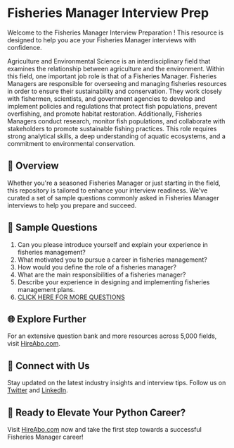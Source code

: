 # Fisheries Manager Interview Prep

Welcome to the Fisheries Manager Interview Preparation ! This resource is designed to help you ace your Fisheries Manager interviews with confidence.

Agriculture and Environmental Science is an interdisciplinary field that examines the relationship between agriculture and the environment. Within this field, one important job role is that of a Fisheries Manager. Fisheries Managers are responsible for overseeing and managing fisheries resources in order to ensure their sustainability and conservation. They work closely with fishermen, scientists, and government agencies to develop and implement policies and regulations that protect fish populations, prevent overfishing, and promote habitat restoration. Additionally, Fisheries Managers conduct research, monitor fish populations, and collaborate with stakeholders to promote sustainable fishing practices. This role requires strong analytical skills, a deep understanding of aquatic ecosystems, and a commitment to environmental conservation.

## 🚀 Overview

Whether you're a seasoned Fisheries Manager or just starting in the field, this repository is tailored to enhance your interview readiness. We've curated a set of sample questions commonly asked in Fisheries Manager interviews to help you prepare and succeed.

## 📝 Sample Questions

1. Can you please introduce yourself and explain your experience in fisheries management?
2. What motivated you to pursue a career in fisheries management?
3. How would you define the role of a fisheries manager?
4. What are the main responsibilities of a fisheries manager?
5. Describe your experience in designing and implementing fisheries management plans.
6. [CLICK HERE FOR MORE QUESTIONS](https://hireabo.com/job/10_0_26/Fisheries%20Manager)

## 🌐 Explore Further

For an extensive question bank and more resources across 5,000 fields, visit [HireAbo.com](https://www.hireabo.com).

## 📱 Connect with Us

Stay updated on the latest industry insights and interview tips. Follow us on [Twitter](https://twitter.com/hireabo) and [LinkedIn](https://www.linkedin.com/in/hire-abo-3609972a8/).

## 🚀 Ready to Elevate Your Python Career?

Visit [HireAbo.com](https://www.hireabo.com) now and take the first step towards a successful Fisheries Manager career!